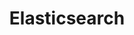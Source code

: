 ---
title: Elasticsearch
categories:
  - nosql-database
docs:
  - id: java
    url: https://java.testcontainers.org/modules/elasticsearch/
    example: |
      ```java
      var elastic = new ElasticsearchContainer(DockerImageName.parse("docker.elastic.co/elasticsearch/elasticsearch:7.9.2"));
      elastic.start();
      ```
  - id: dotnet
    url: https://www.nuget.org/packages/Testcontainers.Elasticsearch
    example: |
      ```csharp
      var elasticsearchContainer = new ElasticsearchBuilder()
        .WithImage("elasticsearch:8.6.1")
        .Build();
      await elasticsearchContainer.StartAsync();
      ```
  - id: nodejs
    url: https://node.testcontainers.org/modules/elastic-search/
    example: |
      ```javascript
      const container = await new ElasticsearchContainer().start();
      ```
description: |
  Elasticsearch is a search and analytics engine based on Apache Lucene. It provides a distributed, multitenant-capable full-text search engine with an HTTP web interface and schema-free JSON documents.
---